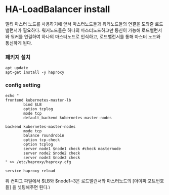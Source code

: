 # HA-LoadBalancer install

멀티 마스터 노드를 사용하기에 앞서 마스터노드들과 워커노드들의 연결을 도와줄 로드밸런서가 필요하다.
워커노드들은 하나의 마스터노드하고만 통신이 가능해 로드밸런서와 워커를 연결하여 하나의 마스터노드로 인식하고, 로드밸런서를 통해 마스터 노드와 통신하게 된다.

### 패키지 설치

	apt update
	apt-get install -y haproxy
	
### config setting

	echo "
	frontend kubernetes-master-lb
			bind $LB
			option tcplog
			mode tcp
			default_backend kubernetes-master-nodes
	
	backend kubernetes-master-nodes
			mode tcp
			balance roundrobin
			option tcp-check
			option tcplog
			server node1 $node1 check #check masternode
			server node2 $node2 check
			server node3 $node3 check
	" >> /etc/haproxy/haproxy.cfg

	service haproxy reload

위 컨피그 파일에서 $LB와 $node1~3은 로드밸런서와 마스터노드의 [아이피:포트번호들] 을 셋팅해주면 된다.\

